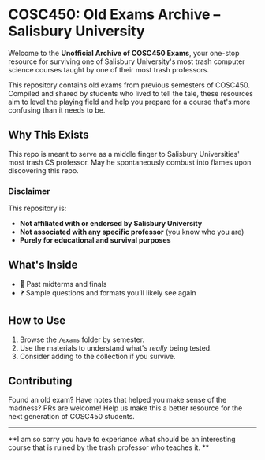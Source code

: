 # COSC450: Old Exams Archive – Salisbury University

Welcome to the **Unofficial Archive of COSC450 Exams**, your one-stop resource for surviving one of Salisbury University's most trash computer science courses taught by one of their most trash professors. 

This repository contains old exams from previous semesters of COSC450. Compiled and shared by students who lived to tell the tale, these resources aim to level the playing field and help you prepare for a course that's more confusing than it needs to be.

## Why This Exists

This repo is meant to serve as a middle finger to Salisbury Universities' most trash CS professor. May he spontaneously combust into flames upon discovering this repo.

### Disclaimer

This repository is:
- **Not affiliated with or endorsed by Salisbury University**
- **Not associated with any specific professor** (you know who you are)
- **Purely for educational and survival purposes**

## What's Inside

- 📄 Past midterms and finals
- ❓ Sample questions and formats you’ll likely see again

## How to Use

1. Browse the `/exams` folder by semester.
2. Use the materials to understand what's *really* being tested.
4. Consider adding to the collection if you survive.

## Contributing

Found an old exam? Have notes that helped you make sense of the madness? PRs are welcome! Help us make this a better resource for the next generation of COSC450 students.

---

**I am so sorry you have to experiance what should be an interesting course that is ruined by the trash professor who teaches it. **

